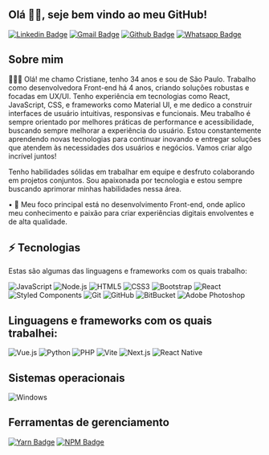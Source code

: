 <h2>
  Olá 👋🏼, seje bem vindo ao meu GitHub!
</h2>

[![Linkedin Badge](https://img.shields.io/badge/-LinkedIn-blue?style=flat-square&logo=Linkedin&logoColor=white&link=https://www.linkedin.com/in/cristiane-pereirasilva)](https://www.linkedin.com/in/cristiane-pereirasilva) [![Gmail Badge](https://img.shields.io/badge/-Gmail-%23E4405F?style=flat-square&logo=Gmail&logoColor=white)](mailto:cristiane.pereira901113@gmail.com) [![Github Badge](https://img.shields.io/badge/-Github-000?style=flat-square&&logo=Github&logoColor=white&link=https://github.com/Cristiane-Pereira)](https://github.com/Cristiane-Pereira) [![Whatsapp Badge](https://img.shields.io/badge/-Whatsapp-4CA143?style=flat-square&logo=whatsapp&logoColor=white&link=https://api.whatsapp.com/send?phone=5511972471295&text=Ola)](https://api.whatsapp.com/send?phone=5511972471295&text=Ola)

## Sobre mim

👩🏻‍💻 Olá! me chamo Cristiane, tenho 34 anos e sou de São Paulo. Trabalho como desenvolvedora Front-end há 4 anos, criando soluções robustas e focadas em UX/UI. Tenho experiência em tecnologias como React, JavaScript, CSS, e frameworks como Material UI, e me dedico a construir interfaces de usuário intuitivas, responsivas e funcionais. Meu trabalho é sempre orientado por melhores práticas de performance e acessibilidade, buscando sempre melhorar a experiência do usuário. Estou constantemente aprendendo novas tecnologias para continuar inovando e entregar soluções que atendem às necessidades dos usuários e negócios. Vamos criar algo incrível juntos!

Tenho habilidades sólidas em trabalhar em equipe e desfruto colaborando em projetos conjuntos. Sou apaixonada por tecnologia e estou sempre buscando aprimorar minhas habilidades nessa área.

• 🎯 Meu foco principal está no desenvolvimento Front-end, onde aplico meu conhecimento e paixão para criar experiências digitais envolventes e de alta qualidade.


 
## ⚡ Tecnologias

Estas são algumas das linguagens e frameworks com os quais trabalho:
                                             
<!-- ![JavaScript](https://img.shields.io/badge/-JavaScript-black?style=flat-square&logo=javascript)
![Nodejs](https://img.shields.io/badge/-Nodejs-339933?style=flat-square&logo=Node.js&logoColor=white)
![HTML5](https://img.shields.io/badge/-HTML5-E34F26?style=flat-square&logo=html5&logoColor=white)
![CSS3](https://img.shields.io/badge/-CSS3-1572B6?style=flat-square&logo=css3)
![Bootstrap](https://img.shields.io/badge/-Bootstrap-563D7C?style=flat-square&logo=bootstrap)
[![React](https://img.shields.io/badge/-React-black?style=flat-square&logo=react&link=https://github.com/ildaneta/)](https://github.com/ildaneta/)
<img src="https://img.shields.io/badge/react_native%20-%2320232a.svg?&style=flat-square&logo=react&logoColor=%2361DAFB"/>
[![Styled-components](https://img.shields.io/badge/-Styled%20Components-pink?style=flat-square&logo=styled-components)](https://github.com/ildaneta/)
![Git](https://img.shields.io/badge/-Git-black?style=flat-square&logo=git)
![GitHub](https://img.shields.io/badge/-GitHub-181717?style=flat-square&logo=github)
![BitBucket](https://img.shields.io/badge/-BitBucket-darkblue?style=flat-square&logo=bitbucket)
[![Adobe Photoshop](https://img.shields.io/badge/Adobe%20Photoshop%20-%23001C25.svg?&style=flat-square&logofor-the-badge&logo=Adobe%20Photoshop&logoColor=00C3F8)](https://www.adobe.com/ca/products/photoshop.html) -->
![JavaScript](https://img.icons8.com/color/48/000000/javascript.png)
![Node.js](https://img.icons8.com/color/48/000000/nodejs.png)
![HTML5](https://img.icons8.com/color/48/000000/html-5.png)
![CSS3](https://img.icons8.com/color/48/000000/css3.png)
![Bootstrap](https://img.icons8.com/color/48/000000/bootstrap.png)
![React](https://img.icons8.com/color/48/000000/react-native.png)
![Styled Components](https://img.icons8.com/color/48/000000/styled-components.png)
![Git](https://img.icons8.com/color/48/000000/git.png)
![GitHub](https://img.icons8.com/ios-glyphs/50/000000/github.png)
![BitBucket](https://img.icons8.com/color/48/000000/bitbucket.png)
![Adobe Photoshop](https://img.icons8.com/color/48/000000/adobe-photoshop.png)

## Linguagens e frameworks com os quais trabalhei:   
<!--![](https://img.shields.io/badge/-Vue.js-success)
![](https://img.shields.io/badge/-PHP-inactive) -->
![Vue.js](https://img.icons8.com/color/48/000000/vue-js.png)
![Python](https://img.icons8.com/color/48/000000/python.png)
![PHP](https://img.icons8.com/color/48/000000/php.png)
![Vite](https://img.icons8.com/color/48/000000/vite.png)
![Next.js](https://img.icons8.com/ios/50/000000/next.js.png)
![React Native](https://img.icons8.com/color/48/000000/react-native.png)

## Sistemas operacionais
<!--![Windows](https://img.shields.io/badge/-Windows-00ADEF?style=flat-square&logo=windows&logoColor=white)-->
![Windows](https://img.icons8.com/color/48/000000/windows-10.png)

## Ferramentas de gerenciamento
[![Yarn Badge](https://img.shields.io/badge/-Yarn-2C8EBB?style=flat-square&logo=Yarn&logoColor=white&link=https://yarnpkg.com/)](https://yarnpkg.com/)
[![NPM Badge](https://img.shields.io/badge/-NPM-CB3837?style=flat-square&logo=npm&logoColor=white&link=https://www.npmjs.com/)](https://www.npmjs.com/)

<!--## Databases
[![MongoDB](https://img.shields.io/badge/MongoDB%20-%233F2E1E.svg?&style=flat-square&logo=MongoDB&logoColor=47A248)](https://www.mongodb.com/3)
[![MySQL](https://img.shields.io/badge/MySQL%20-%2300758F.svg?&style=flat-squarelogofor-the-badge&logo=MySQL&logoColor=FFFFFF)](https://www.mysql.com/) -->

<!-- ## 😇 My Github Stats:-->

<!-- ![Windows](https://img.icons8.com/color/48/000000/windows-10.png)[![Visits Badge](https://badges.pufler.dev/visits/Cristiane-Pereira/Cristiane-Pereira?style=flat-square)](https://github.com/Cristiane-Pereira)
[![Repos Badge](https://badges.pufler.dev/repos/Cristiane-Pereira?style=flat-square)](https://github.com/Cristiane-Pereira?tab=repositories)
<center>
<img src='https://user-images.githubusercontent.com/5713670/87202985-820dcb80-c2b6-11ea-9f56-7ec461c497c3.gif' width="50"'> 
</center> -->
                                                                                                                         
<!-- |![](https://github-readme-stats.vercel.app/api?username=Cristiane-Pereira&&show_icons=true&title_color=ffffff&icon_color=bb2acf&text_color=daf7dc&bg_color=151515)|![](https://github-readme-stats.vercel.app/api/top-langs/?username=Cristiane-Pereira&layout=compact&theme=tokyonight&langs_count=10)                                                                                                                                                                                                                                             
![](https://activity-graph.herokuapp.com/graph?username=Cristiane-Pereira&theme=redical) -->

